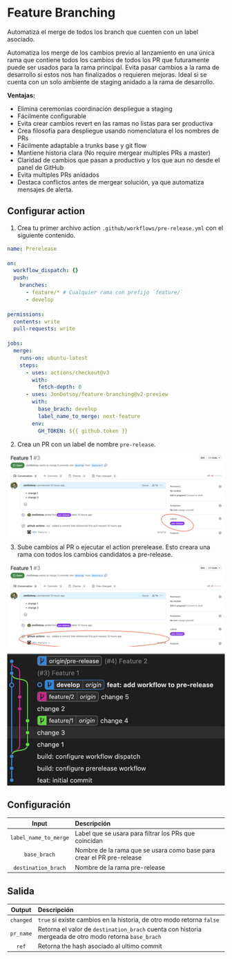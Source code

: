 # Feature Branching

Automatiza el merge de todos los branch que cuenten con un label asociado.

Automatiza los merge de los cambios previo al lanzamiento en una única rama que
contiene todos los cambios de todos los PR que futuramente puede ser usados para
la rama principal. Evita pasar cambios a la rama de desarrollo si estos nos han
finalizados o requieren mejoras. Ideal si se cuenta con un solo ambiente de
staging anidado a la rama de desarrollo.

**Ventajas:**

- Elimina ceremonias coordinación despliegue a staging
- Fácilmente configurable
- Evita crear cambios revert en las ramas no listas para ser productiva
- Crea filosofía para despliegue usando nomenclatura el los nombres de PRs
- Fácilmente adaptable a trunks base y git flow
- Mantiene historia clara (No require mergear multiples PRs a master)
- Claridad de cambios que pasan a productivo y los que aun no desde el panel de
  GitHub
- Evita multiples PRs anidados
- Destaca conflictos antes de mergear solución, ya que automatiza mensajes de
  alerta.

## Configurar action

1. Crea tu primer archivo action `.github/workflows/pre-release.yml` con el
   siguiente contenido.

```yaml
name: Prerelease

on:
  workflow_dispatch: {}
  push:
    branches:
      - feature/* # Cualquier rama con prefijo `feature/`
      - develop

permissions:
  contents: write
  pull-requests: write

jobs:
  merge:
    runs-on: ubuntu-latest
    steps:
      - uses: actions/checkout@v3
        with:
          fetch-depth: 0
      - uses: JonDotsoy/feature-branching@v2-preview
        with:
          base_brach: develop
          label_name_to_merge: next-feature
        env:
          GH_TOKEN: ${{ github.token }}
```

2. Crea un PR con un label de nombre `pre-release`.

![Snapshot PR feature 1 with a circle on labels section](docs/img/snap-pr-on-github-focus-labels-section.png)

3. Sube cambios al PR o ejecutar el action prerelease. Esto creara una rama con
   todos los cambios candidatos a pre-release.

![Snapshot PR feature 1 with a circle on history of commits](docs/img/snap-pr-on-github-focus-commit-section.png)

![history commits](docs/img/history-of-commits.png)

## Configuración

|         Input         | Descripción                                                           |
| :-------------------: | :-------------------------------------------------------------------- |
| `label_name_to_merge` | Label que se usara para filtrar los PRs que coincidan                 |
|     `base_brach`      | Nombre de la rama que se usara como base para crear el PR pre-release |
|  `destination_brach`  | Nombre de la rama pre-release                                         |

## Salida

|  Output   | Descripción                                                                                            |
| :-------: | :----------------------------------------------------------------------------------------------------- |
| `changed` | `true` si existe cambios en la historia, de otro modo retorna `false`                                  |
| `pr_name` | Retorna el valor de `destination_brach` cuenta con historia mergeada de otro modo retorna `base_brach` |
|   `ref`   | Retorna the hash asociado al ultimo commit                                                             |
